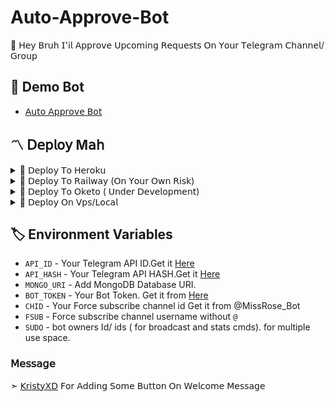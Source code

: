 # Auto-Approve-Bot
👾 𝖧𝖾𝗒 𝖡𝗋𝗎𝗁 𝖨'𝗂𝗅 𝖠𝗉𝗉𝗋𝗈𝗏𝖾 𝖴𝗉𝖼𝗈𝗆𝗂𝗇𝗀 𝖱𝖾𝗊𝗎𝖾𝗌𝗍𝗌 𝖮𝗇 𝖸𝗈𝗎𝗋 𝖳𝖾𝗅𝖾𝗀𝗋𝖺𝗆 𝖢𝗁𝖺𝗇𝗇𝖾𝗅/𝖦𝗋𝗈𝗎𝗉

## 🚀 Demo Bot
- [𝖠𝗎𝗍𝗈 𝖠𝗉𝗉𝗋𝗈𝗏𝖾 𝖡𝗈𝗍](https://t.me/KaipullaNetworks_Bot)

<h2>〽️ 𝖣𝖾𝗉𝗅𝗈𝗒 M𝖺𝗁 </h2> 
  
<details><summary>📌 𝖣𝖾𝗉𝗅𝗈𝗒 𝖳𝗈 𝖧𝖾𝗋𝗈𝗄𝗎 </summary>
  
<a href="https://heroku.com/deploy?template=https://github.com/ItsKristyXD/Auto-Approve-Bot"> <img src="https://img.shields.io/badge/Deploy%20To%20Heroku-black?style=for-the-badge&logo=heroku" width="220" height="38.45"></p></a>
</details>

<details><summary>📌 𝖣𝖾𝗉𝗅𝗈𝗒 𝖳𝗈 𝖱𝖺𝗂𝗅𝗐𝖺𝗒 (𝖮𝗇 𝖸𝗈𝗎𝗋 𝖮𝗐𝗇 𝖱𝗂𝗌𝗄) </summary>
  
[![Deploy on Railway](https://railway.app/button.svg)](https://railway.app/new/template/w7jSPk)
</details>
  
<details><summary>📌 𝖣𝖾𝗉𝗅𝗈𝗒 𝖳𝗈 𝖮𝗄𝖾𝗍𝗈 ( 𝖴𝗇𝖽𝖾𝗋 𝖣𝖾𝗏𝖾𝗅𝗈𝗉𝗆𝖾𝗇𝗍) </summary>
  
[![Deploy on Okteto](https://okteto.com/develop-okteto.svg)](https://cloud.okteto.com/deploy?repository=https://github.com/ImDenuwan/Auto-Approve-Bot/)
</details>

<details><summary>📌 𝖣𝖾𝗉𝗅𝗈𝗒 𝖮𝗇 𝖵𝗉𝗌/𝖫𝗈𝖼𝖺𝗅 </summary>


  ```ssh
  git clone https://github.com/ItsKristyXD/Auto-Approve-Bot
  pip3 install -r requirements.txt
  # fill config.py vars
  python3 bot.py
  ```

</details>

## 🏷 Environment Variables
  - `API_ID` - Your Telegram API ID.Get it [Here](my.telegram.org)
  - `API_HASH` - Your Telegram API HASH.Get it [Here](my.telegram.org)
  - `MONGO_URI` - Add MongoDB Database URI.
  - `BOT_TOKEN` - Your Bot Token. Get it from [Here](https://t.me/BotFather)
  - `CHID` - Your Force subscribe channel id Get it from @MissRose_Bot
  - `FSUB` - Force subscribe channel username without `@`
  - `SUDO` - bot owners Id/ ids ( for broadcast and stats cmds). for multiple use space.
  
  
### 𝖬𝖾𝗌𝗌𝖺𝗀𝖾
➣ [𝖪𝗋𝗂𝗌𝗍𝗒𝖷𝖣](https://github.com/ItsKristyXD) 𝖥𝗈𝗋 𝖠𝖽𝖽𝗂𝗇𝗀 𝖲𝗈𝗆𝖾 𝖡𝗎𝗍𝗍𝗈𝗇 𝖮𝗇 𝖶𝖾𝗅𝖼𝗈𝗆𝖾 𝖬𝖾𝗌𝗌𝖺𝗀𝖾
